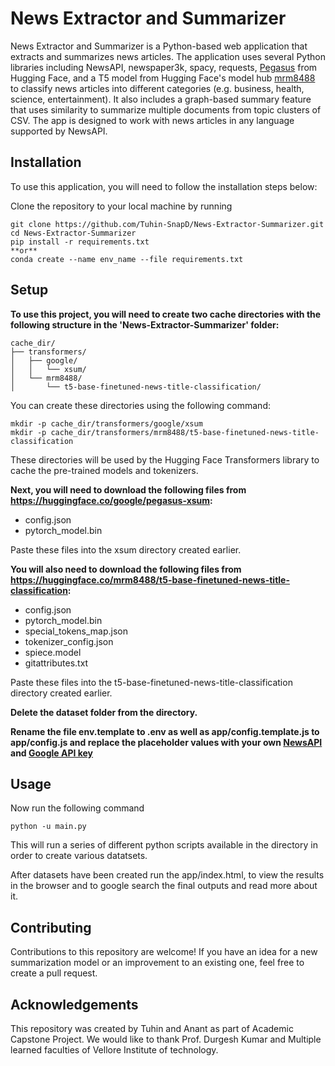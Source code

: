 # News Extractor and Summarizer
News Extractor and Summarizer is a Python-based web application that extracts and summarizes news articles. The application uses several Python libraries including NewsAPI, newspaper3k, spacy, requests, [Pegasus](https://huggingface.co/google/pegasus-xsum) from Hugging Face, and a T5 model from Hugging Face's model hub [mrm8488](https://huggingface.co/mrm8488/t5-base-finetuned-news-titles-classification) to classify news articles into different categories (e.g. business, health, science, entertainment). It also includes a graph-based summary feature that uses similarity to summarize multiple documents from topic clusters of CSV. The app is designed to work with news articles in any language supported by NewsAPI.

## Installation
To use this application, you will need to follow the installation steps below:

Clone the repository to your local machine by running 
```
git clone https://github.com/Tuhin-SnapD/News-Extractor-Summarizer.git
cd News-Extractor-Summarizer
pip install -r requirements.txt 
**or** 
conda create --name env_name --file requirements.txt
```
## Setup
**To use this project, you will need to create two cache directories with the following structure in the 'News-Extractor-Summarizer' folder:**
```
cache_dir/
├── transformers/
│   ├── google/
│   │   └── xsum/
│   └── mrm8488/
│       └── t5-base-finetuned-news-title-classification/

```
You can create these directories using the following command:
```
mkdir -p cache_dir/transformers/google/xsum
mkdir -p cache_dir/transformers/mrm8488/t5-base-finetuned-news-title-classification
```
These directories will be used by the Hugging Face Transformers library to cache the pre-trained models and tokenizers.

**Next, you will need to download the following files from https://huggingface.co/google/pegasus-xsum:**

- config.json
- pytorch_model.bin

Paste these files into the xsum directory created earlier.

**You will also need to download the following files from https://huggingface.co/mrm8488/t5-base-finetuned-news-title-classification:**

- config.json
- pytorch_model.bin
- special_tokens_map.json
- tokenizer_config.json
- spiece.model
- gitattributes.txt

Paste these files into the t5-base-finetuned-news-title-classification directory created earlier.

**Delete the dataset folder from the directory.**

**Rename the file env.template to .env as well as app/config.template.js to app/config.js and replace the placeholder values with your own [NewsAPI](https://newsapi.org/) and [Google API key](https://console.developers.google.com/)**


## Usage
Now run the following command

```
python -u main.py 
```

This will run a series of different python scripts available in the directory in order to create various datatsets.

After datasets have been created run the app/index.html, to view the results in the browser and to google search the final outputs and read more about it.

## Contributing
Contributions to this repository are welcome! If you have an idea for a new summarization model or an improvement to an existing one, feel free to create a pull request.

## Acknowledgements
This repository was created by Tuhin and Anant as part of Academic Capstone Project. We would like to thank Prof. Durgesh Kumar and Multiple learned faculties of Vellore Institute of technology.
